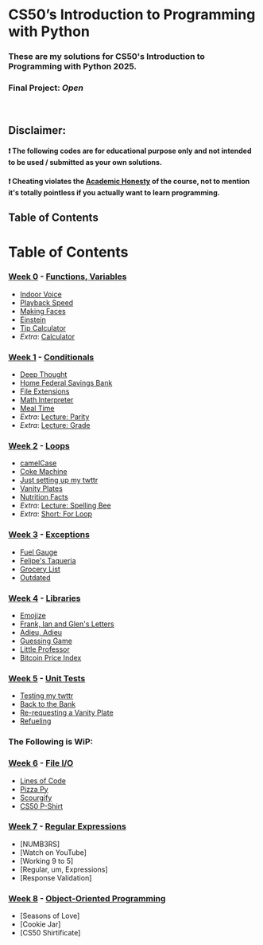 # CS50’s Introduction to Programming with Python

### These are my solutions for CS50's Introduction to Programming with Python 2025.
### Final Project: *Open*
<br/>

## Disclaimer:
#### ❗ **The following codes are for educational purpose only and not intended to be used / submitted as your own solutions.**
#### ❗ **Cheating violates the [Academic Honesty](https://cs50.harvard.edu/python/2022/honesty/) of the course, not to mention it's totally pointless if you actually want to learn programming.**

## Table of Contents

# Table of Contents
### [Week 0](/Week%200/) - [Functions, Variables](https://cs50.harvard.edu/python/2022/weeks/0/)
- [Indoor Voice](Week%200/indoor.py)
- [Playback Speed](/Week%200/playback.py)
- [Making Faces](Week%200/faces.py)
- [Einstein](/Week%200/einstein.py)
- [Tip Calculator](/Week%200/tip.py)
- *Extra*: [Calculator](Week%200/calculator.py)

### [Week 1](/Week%201/) - [Conditionals](https://cs50.harvard.edu/python/2022/weeks/1/)
- [Deep Thought](Week%201/deep.py)
- [Home Federal Savings Bank](/Week%201/bank.py)
- [File Extensions](Week%201/extension.py)
- [Math Interpreter](/Week%201/interpreter.py)
- [Meal Time](Week%201/meal.py)
- *Extra*: [Lecture: Parity](Week%201/parity.py)
- *Extra*: [Lecture: Grade](Week%201/grade.py)

### [Week 2](/Week%202/) - [Loops](https://cs50.harvard.edu/python/2022/weeks/2/)
- [camelCase](Week%202/camelCase.py)
- [Coke Machine](Week%202/coke.py)
- [Just setting up my twttr](Week%202/twttr.py)
- [Vanity Plates](Week%202/plates.py)
- [Nutrition Facts](Week%202/nutrition.py)
- *Extra*: [Lecture: Spelling Bee](Week%202/bee.py)
- *Extra*: [Short: For Loop](Week%202/for%20loops.py)


### [Week 3](/Week%203/) - [Exceptions](https://cs50.harvard.edu/python/2022/weeks/3/)
- [Fuel Gauge](Week%203/fuel.py)
- [Felipe's Taqueria](Week%203/taqueria.py)
- [Grocery List](Week%203/grocery.py)
- [Outdated](Week%203/outdated.py)


### [Week 4](/Week%204/) - [Libraries](https://cs50.harvard.edu/python/2022/weeks/4/)
- [Emojize](Week%204/emojize.py)
- [Frank, Ian and Glen's Letters](Week%204/figlet.py)
- [Adieu, Adieu](Week%204/adieu.py)
- [Guessing Game](Week%204/game.py)
- [Little Professor](Week%204/professor.py)
- [Bitcoin Price Index](Week%204/bitcoin.py)

### [Week 5](/Week%205/) - [Unit Tests](https://cs50.harvard.edu/python/2022/weeks/5/)
- [Testing my twttr](Week%205/test_twttr.py)
- [Back to the Bank](Week%205/test_bank.py)
- [Re-requesting a Vanity Plate](Week%205/test_plates.py)
- [Refueling](Week%205/test_fuel.py)

### The Following is WiP:

### [Week 6](/Week%206/) - [File I/O](https://cs50.harvard.edu/python/2022/weeks/6/)
- [Lines of Code](Week%206/lines.py)
- [Pizza Py](Week%206/pizza.py)
- [Scourgify](Week%206/scourgify.py)
- [CS50 P-Shirt](Week%206/shirt.py)

### [Week 7](/Week%207/) - [Regular Expressions](https://cs50.harvard.edu/python/2022/weeks/7/)
- [NUMB3RS]
- [Watch on YouTube]
- [Working 9 to 5]
- [Regular, um, Expressions]
- [Response Validation]

### [Week 8](/Week%208/) - [Object-Oriented Programming](https://cs50.harvard.edu/python/2022/weeks/8)
- [Seasons of Love]
- [Cookie Jar]
- [CS50 Shirtificate]